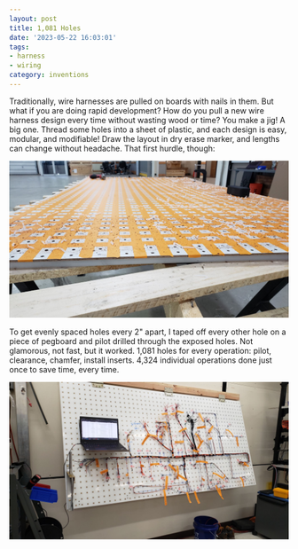 ```yaml
---
layout: post
title: 1,081 Holes
date: '2023-05-22 16:03:01'
tags:
- harness
- wiring
category: inventions
---
```


Traditionally, wire harnesses are pulled on boards with nails in them. But what if you are doing rapid development? How do you pull a new wire harness design every time without wasting wood or time? You make a jig! A big one. Thread some holes into a sheet of plastic, and each design is easy, modular, and modifiable! Draw the layout in dry erase marker, and lengths can change without headache. That first hurdle, though:

![](/pictures/20220518_133353.jpg)

To get evenly spaced holes every 2" apart, I taped off every other hole on a piece of pegboard and pilot drilled through the exposed holes. Not glamorous, not fast, but it worked. 1,081 holes for every operation: pilot, clearance, chamfer, install inserts. 4,324 individual operations done just once to save time, every time.

![](/pictures/20220725_154749.jpg)